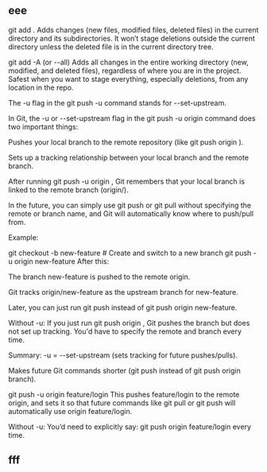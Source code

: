 





















## eee

git add .
Adds changes (new files, modified files, deleted files) in the current directory and its subdirectories.
It won’t stage deletions outside the current directory unless the deleted file is in the current directory tree.

git add -A (or --all)
Adds all changes in the entire working directory (new, modified, and deleted files), regardless of where you are in the project.
Safest when you want to stage everything, especially deletions, from any location in the repo.





The -u flag in the git push -u command stands for --set-upstream.

In Git, the -u or --set-upstream flag in the git push -u origin <branch> command does two important things:

Pushes your local branch to the remote repository (like git push origin <branch>).

Sets up a tracking relationship between your local branch and the remote branch.

After running git push -u origin <branch>, Git remembers that your local branch is linked to the remote branch (origin/<branch>).

In the future, you can simply use git push or git pull without specifying the remote or branch name, and Git will automatically know where to push/pull from.


Example:

git checkout -b new-feature  # Create and switch to a new branch
git push -u origin new-feature
After this:

The branch new-feature is pushed to the remote origin.

Git tracks origin/new-feature as the upstream branch for new-feature.

Later, you can just run git push instead of git push origin new-feature.

Without -u:
If you just run git push origin <branch>, Git pushes the branch but does not set up tracking. You'd have to specify the remote and branch every time.

Summary:
-u = --set-upstream (sets tracking for future pushes/pulls).

Makes future Git commands shorter (git push instead of git push origin branch).



git push -u origin feature/login
This pushes feature/login to the remote origin, and sets it so that future commands like git pull or git push will automatically use origin feature/login.

Without -u: You’d need to explicitly say:
git push origin feature/login
every time.


## fff


